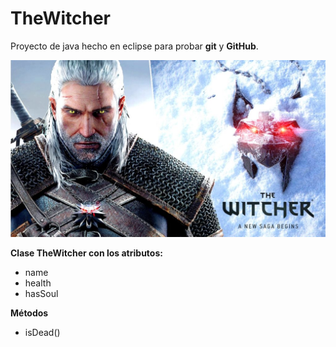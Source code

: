 # TheWitcher

Proyecto de java hecho en eclipse para probar **git** y **GitHub**.

![](images/thewitcher.jpg)

**Clase TheWitcher con los atributos:**

* name
* health
* hasSoul

**Métodos**
* isDead()
